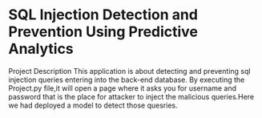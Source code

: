 # SQL Injection Detection and Prevention Using Predictive Analytics

Project Description
This application is about detecting and preventing sql injection queries entering into the back-end database.
By executing the Project.py file,it will open a page where it asks you for username and password that is the place for attacker to inject the malicious queries.Here we had deployed a model to detect those quesries.
